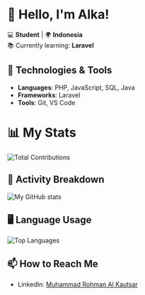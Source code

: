 # 👋 Hello, I'm Alka!

💻 **Student** | 🌍 **Indonesia**  
📚 Currently learning: **Laravel**  

## 🔧 Technologies & Tools
- **Languages**: PHP, JavaScript, SQL, Java  
- **Frameworks**: Laravel  
- **Tools**: Git, VS Code  

# 📊 My Stats
![Total Contributions](https://github-readme-streak-stats.herokuapp.com/?user=rohmanalka&theme=radical&hide_border=true)

## 📅 Activity Breakdown
![My GitHub stats](https://github-readme-stats.vercel.app/api?username=rohmanalka&show_icons=true&theme=radical)

## 🖥️ Language Usage
![Top Languages](https://github-readme-stats.vercel.app/api/top-langs/?username=rohmanalka&layout=compact&theme=radical&hide_border=true)

## 📫 How to Reach Me
- LinkedIn: [Muhammad Rohman Al Kautsar](https://linkedin.com/in/muhammad-rohman-al-kautsar)  
